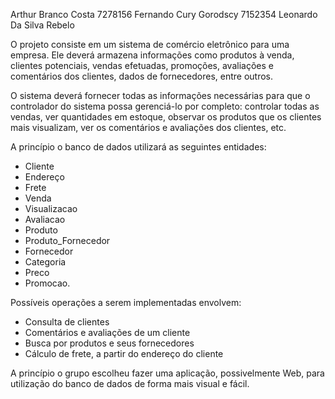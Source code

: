 Arthur Branco Costa			7278156
Fernando Cury Gorodscy  	7152354
Leonardo Da Silva Rebelo

O projeto consiste em um sistema de comércio eletrônico para uma empresa. Ele deverá armazena informações como produtos à venda, clientes potenciais, vendas efetuadas, promoções, avaliações e comentários dos clientes, dados de fornecedores, entre outros.

O sistema deverá fornecer todas as informações necessárias para que o controlador do sistema possa gerenciá-lo por completo: controlar todas as vendas, ver quantidades em estoque, observar os produtos que os clientes mais visualizam, ver os comentários e avaliações dos clientes, etc.

A princípio o banco de dados utilizará as seguintes entidades:
- Cliente
- Endereço
- Frete
- Venda
- Visualizacao
- Avaliacao
- Produto
- Produto_Fornecedor
- Fornecedor
- Categoria
- Preco
- Promocao.

Possíveis operações a serem implementadas envolvem:
- Consulta de clientes
- Comentários e avaliações de um cliente
- Busca por produtos e seus fornecedores
- Cálculo de frete, a partir do endereço do cliente

A princípio o grupo escolheu fazer uma aplicação, possivelmente Web, para utilização do banco de dados de forma mais visual e fácil.

